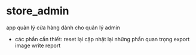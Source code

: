 # store_admin
app quản lý cửa hàng dành cho quản lý admin 
+ các phần cần thiết:
  reset lại 
  cập nhật lại những phần quan trọng
  export image write report
  
